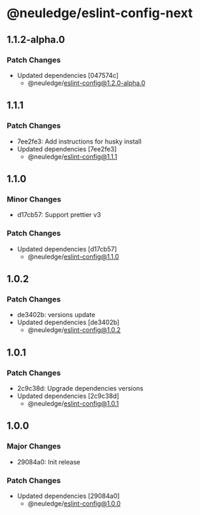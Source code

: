# @neuledge/eslint-config-next

## 1.1.2-alpha.0

### Patch Changes

- Updated dependencies [047574c]
  - @neuledge/eslint-config@1.2.0-alpha.0

## 1.1.1

### Patch Changes

- 7ee2fe3: Add instructions for husky install
- Updated dependencies [7ee2fe3]
  - @neuledge/eslint-config@1.1.1

## 1.1.0

### Minor Changes

- d17cb57: Support prettier v3

### Patch Changes

- Updated dependencies [d17cb57]
  - @neuledge/eslint-config@1.1.0

## 1.0.2

### Patch Changes

- de3402b: versions update
- Updated dependencies [de3402b]
  - @neuledge/eslint-config@1.0.2

## 1.0.1

### Patch Changes

- 2c9c38d: Upgrade dependencies versions
- Updated dependencies [2c9c38d]
  - @neuledge/eslint-config@1.0.1

## 1.0.0

### Major Changes

- 29084a0: Init release

### Patch Changes

- Updated dependencies [29084a0]
  - @neuledge/eslint-config@1.0.0
